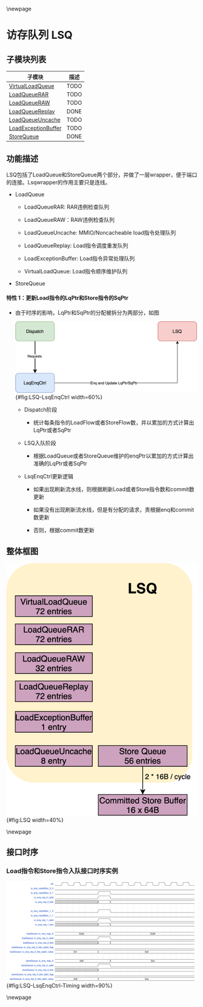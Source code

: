 
\newpage

# 访存队列 LSQ

## 子模块列表

| 子模块 | 描述 |
| --- | --- |
| [VirtualLoadQueue](VirtualLoadQueue.md)   | TODO |
| [LoadQueueRAR](LoadQueueRAR.md)           | TODO |
| [LoadQueueRAW](LoadQueueRAW.md)           | TODO |
| [LoadQueueReplay](LoadQueueReplay.md)     | DONE |
| [LoadQueueUncache](LoadQueueUncache.md)   | TODO |
| [LoadExceptionBuffer](LqExceptionBuffer.md) | TODO |
| [StoreQueue](StoreQueue.md)               | DONE |


## 功能描述

LSQ包括了LoadQueue和StoreQueue两个部分，并做了一层wrapper，便于端口的连接。Lsqwrapper的作用主要只是连线。

  * LoadQueue

    * LoadQueueRAR: RAR违例检查队列

    * LoadQueueRAW：RAW违例检查队列

    * LoadQueueUncache: MMIO/Noncacheable load指令处理队列

    * LoadQueueReplay: Load指令调度重发队列

    * LoadExceptionBuffer: Load指令异常处理队列

    * VirtualLoadQueue: Load指令顺序维护队列

  * StoreQueue

#### 特性 1：更新Load指令的LqPtr和Store指令的SqPtr

* 由于时序的影响，LqPtr和SqPtr的分配被拆分为两部分，如图

  ![LSQ分配](./figure/LSQ-LsqEnqCtrl.svg){#fig:LSQ-LsqEnqCtrl width=60%}

  * Dispatch阶段

    * 统计每条指令的LoadFlow或者StoreFlow数，并以累加的方式计算出LqPtr或者SqPtr

  * LSQ入队阶段

    * 根据LoadQueue或者StoreQueue维护的enqPtr以累加的方式计算出准确的LqPtr或者SqPtr

  * LsqEnqCtrl更新逻辑

    * 如果出现刷新流水线，则根据刷新Load或者Store指令数和commit数更新

    * 如果没有出现刷新流水线，但是有分配的请求，责根据enq和commit数更新

    * 否则，根据commit数更新

## 整体框图

![LSQ整体框架](./figure/LSQ.svg){#fig:LSQ width=40%}


\newpage

## 接口时序

### Load指令和Store指令入队接口时序实例

![入队更新](./figure/LSQ-LsqEnqCtrl-Timing.svg){#fig:LSQ-LsqEnqCtrl-Timing width=90%}

\newpage
